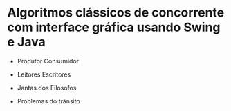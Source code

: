 # Algoritmos clássicos de concorrente com interface gráfica usando Swing e Java

* Produtor Consumidor

* Leitores Escritores

* Jantas dos Filosofos

* Problemas do trânsito
